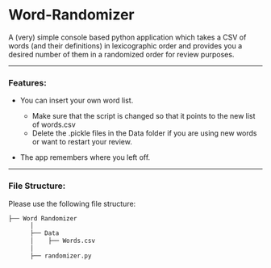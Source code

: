 # Word-Randomizer

A (very) simple console based python application which takes a CSV of words (and their definitions) in lexicographic order and provides you a desired number of them in a randomized order for review purposes. 

______________________________________________________________________________________________________________________
### Features:
- You can insert your own word list.
   - Make sure that the script is changed so that it points to the new list of words.csv
   -  Delete the .pickle files in the Data folder if you are using new words or want to restart your review.
 
- The app remembers where you left off.


_______________________________________________________________________________________________________________________
### File Structure:
Please use the following file structure:

```bash
├── Word Randomizer
      │
      ├── Data
      │    ├── Words.csv
      │
      ├── randomizer.py
```
